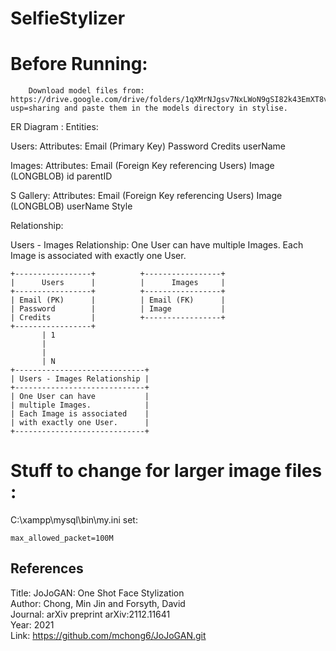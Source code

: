 # SelfieStylizer

# Before Running:
        Download model files from: https://drive.google.com/drive/folders/1qXMrNJgsv7NxLWoN9gSI82k43EmXT8vM?usp=sharing and paste them in the models directory in stylise.

ER Diagram :
Entities:

Users:
        Attributes:
            Email (Primary Key)
            Password
            Credits
            userName 

Images:
        Attributes:
            Email (Foreign Key referencing Users)
            Image (LONGBLOB)
            id
            parentID

S Gallery:
        Attributes:
            Email (Foreign Key referencing Users)
            Image (LONGBLOB)
            userName
            Style

Relationship:

Users - Images Relationship:
        One User can have multiple Images.
        Each Image is associated with exactly one User.


```
+-----------------+          +-----------------+
|      Users      |          |      Images     |
+-----------------+          +-----------------+
| Email (PK)      |          | Email (FK)      |
| Password        |          | Image           |
| Credits         |          +-----------------+
+-----------------+
       | 1
       |
       |
       | N
+-----------------------------+
| Users - Images Relationship |
+-----------------------------+
| One User can have           |
| multiple Images.            |
| Each Image is associated    |
| with exactly one User.      |
+-----------------------------+

```

# Stuff to change for larger image files :
C:\xampp\mysql\bin\my.ini set:

```
max_allowed_packet=100M
```



## References
  Title: JoJoGAN: One Shot Face Stylization<br>
  Author: Chong, Min Jin and Forsyth, David<br>
  Journal: arXiv preprint arXiv:2112.11641<br>
  Year: 2021<br>
  Link: https://github.com/mchong6/JoJoGAN.git <br><br>


